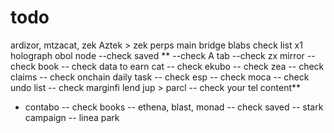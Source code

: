 # todo

ardizor, mtzacat, zek
Aztek > zek
perps
main bridge
blabs
check list
x1
holograph
obol node
--check saved **
--check A tab
--check zx mirror
-- check book
-- check data to earn cat
-- check ekubo
-- check zea
-- check claims
-- check onchain daily task
-- check esp
-- check moca
-- check undo list
-- check marginfi lend jup > parcl
-- check your tel content**
- contabo 
-- check books
-- ethena, blast, monad
-- check saved
-- stark campaign
-- linea park

